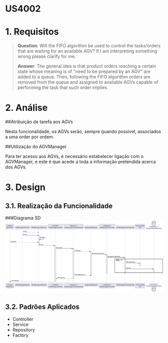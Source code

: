 US4002
=======================================


# 1. Requisitos

> **Question**: Will the FIFO algorithm be used to control the tasks/orders that are waiting for an available AGV? If I am interpreting something wrong please clarify for me.
>
> **Answer**: The general idea is that product orders reaching a certain state whose meaning is of "need to be prepared by an AGV" are added to a queue. Then, following the FIFO algorithm orders are removed from the queue and assigned to available AGVs capable of performing the task that such order implies.

# 2. Análise

##Atribuição de tarefa aos AGVs

Nesta funcionalidade, os AGVs serão, sempre quando possível, associados a uma order por ordem.

##Utilização do AGVManager

Para ter acesso aos AGVs, é necessário estabelecer ligação com o AGVManager, e este é que acede a toda a informação pretendida acerca dos AGVs.

# 3. Design

## 3.1. Realização da Funcionalidade

###Diagrama SD
![US4002_SD](US4002_SD.svg)

## 3.2. Padrões Aplicados

- Controller
- Service
- Repository
- Factory